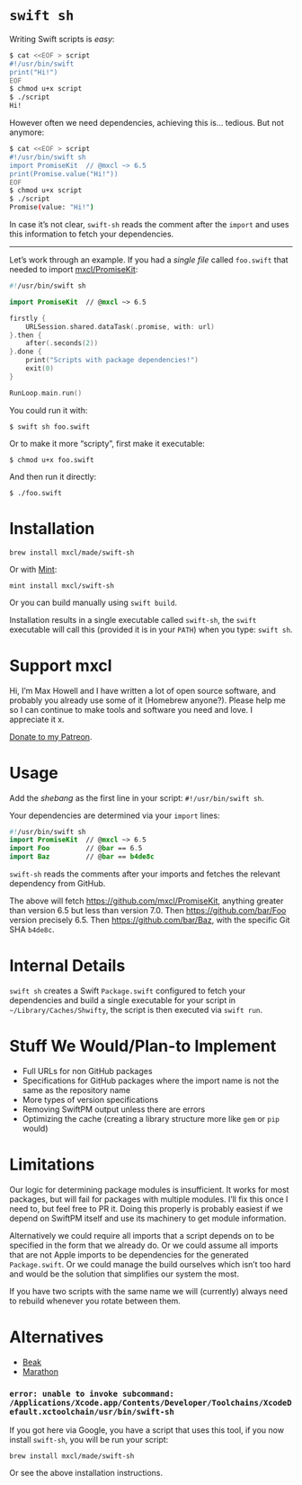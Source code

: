 # `swift sh`

Writing Swift scripts is *easy*:

```sh
$ cat <<EOF > script
#!/usr/bin/swift
print("Hi!")
EOF
$ chmod u+x script
$ ./script
Hi!
```

However often we need dependencies, achieving this is… tedious. But not anymore:

```sh
$ cat <<EOF > script
#!/usr/bin/swift sh
import PromiseKit  // @mxcl ~> 6.5
print(Promise.value("Hi!"))
EOF
$ chmod u+x script
$ ./script
Promise(value: "Hi!")
```

In case it’s not clear, `swift-sh` reads the comment after the `import` and
uses this information to fetch your dependencies.

---

Let’s work through an example. If you had a *single file* called `foo.swift`
that needed to import [mxcl/PromiseKit](https://github.com/mxcl/PromiseKit):

```swift
#!/usr/bin/swift sh

import PromiseKit  // @mxcl ~> 6.5

firstly {
    URLSession.shared.dataTask(.promise, with: url)
}.then {
    after(.seconds(2))
}.done {
    print("Scripts with package dependencies!")
    exit(0)
}

RunLoop.main.run()
```

You could run it with:

```
$ swift sh foo.swift
```

Or to make it more “scripty”, first make it executable:

```
$ chmod u+x foo.swift
```

And then run it directly:

```
$ ./foo.swift
```

# Installation

```
brew install mxcl/made/swift-sh
```

Or with [Mint](https://github.com/yonaskolb/Mint):

```
mint install mxcl/swift-sh
```

Or you can build manually using `swift build`.

Installation results in a single executable called `swift-sh`, the `swift`
executable will call this (provided it is in your `PATH`) when you type:
`swift sh`.

# Support mxcl

Hi, I’m Max Howell and I have written a lot of open source software, and
probably you already use some of it (Homebrew anyone?). Please help me so I
can continue to make tools and software you need and love. I appreciate it x.

[Donate to my Patreon](https://patreon.com/mxcl).

# Usage

Add the *shebang* as the first line in your script: `#!/usr/bin/swift sh`.

Your dependencies are determined via your `import` lines:

```swift
#!/usr/bin/swift sh
import PromiseKit  // @mxcl ~> 6.5
import Foo         // @bar == 6.5
import Baz         // @bar == b4de8c
```

`swift-sh` reads the comments after your imports and fetches the relevant
dependency from GitHub.

The above will fetch https://github.com/mxcl/PromiseKit, anything greater than
version 6.5 but less than version 7.0. Then https://github.com/bar/Foo version
precisely 6.5. Then https://github.com/bar/Baz, with the specific Git SHA
`b4de8c`.

# Internal Details

`swift sh` creates a Swift `Package.swift` configured to fetch your dependencies
and build a single executable for your script in `~/Library/Caches/Shwifty`, the
script is then executed via `swift run`.

# Stuff We Would/Plan-to Implement

* Full URLs for non GitHub packages
* Specifications for GitHub packages where the import name is not the same as the repository name
* More types of version specifications
* Removing SwiftPM output unless there are errors
* Optimizing the cache (creating a library structure more like `gem` or `pip` would)

# Limitations

Our logic for determining package modules is insufficient. It works for most
packages, but will fail for packages with multiple modules. I’ll fix this once
I need to, but feel free to PR it. Doing this properly is probably easiest if
we depend on SwiftPM itself and use its machinery to get module information.

Alternatively we could require all imports that a script depends on to be
specified in the form that we already do. Or we could assume all imports that
are not Apple imports to be dependencies for the generated `Package.swift`. Or
we could manage the build ourselves which isn’t too hard and would be the
solution that simplifies our system the most.

If you have two scripts with the same name we will (currently) always need to 
rebuild whenever you rotate between them. 

# Alternatives

* [Beak](https://github.com/yonaskolb/Beak)
* [Marathon](https://github.com/JohnSundell/Marathon)

### `error: unable to invoke subcommand: /Applications/Xcode.app/Contents/Developer/Toolchains/XcodeDefault.xctoolchain/usr/bin/swift-sh`

If you got here via Google, you have a script that uses this tool, if you now
install `swift-sh`, you will be run your script:

```
brew install mxcl/made/swift-sh
```

Or see the above installation instructions.

